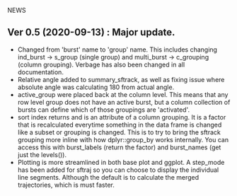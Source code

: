NEWS

## Ver 0.5 (2020-09-13) : Major update.

- Changed from 'burst' name to 'group' name. This includes changing ind_burst -> s_group (single group) and multi_burst -> c_grouping (column grouping). Verbage has also been changed in all documentation.  
- Relative angle added to summary_sftrack, as well as fixing issue where absolute angle was calculating 180 from actual angle.
- active_group were placed back at the column level. This means that any row level group does not have an active burst, but a column collection of bursts can define which of those groupings are 'activated'.
- sort index returns and is an attribute of a column grouping. It is a factor that is recalculated everytime something in the data frame is changed like a subset or grouping is changed. This is to try to bring the sftrack grouping more inline with how  dplyr::group_by works internally. You can access this with burst_labels (return the factor) and burst_names (get just the levels()). 
- Plotting is more streamlined in both base plot and ggplot. A step_mode has been added for sftraj so you can choose to display the individual line segments. Although the default is to calculate the merged trajectories, which is must faster.

